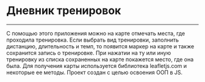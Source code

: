 # Дневник тренировок
---
С помощью этого приложения можно на карте отмечать места, где проходила тренировка. 
Если выбрать вид тренировки, заполнить дистанцию, длительность и темп, то появится маркер на карте и также сохранится запись о тренировке. 
При нажатии на ту или иную тренировку из списка сохраненных на карте покажется место, где она была.
Для получения карты используется библиотека leafletjs.com и некоторые ее методы.
Проект создан с целью освоения ООП в JS. 
